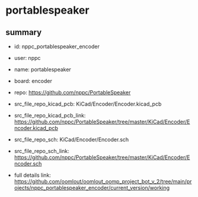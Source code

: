 # portablespeaker
 
## summary 
* id: nppc_portablespeaker_encoder
* user: nppc
* name: portablespeaker
* board: encoder
* repo: https://github.com/nppc/PortableSpeaker
* src_file_repo_kicad_pcb: KiCad/Encoder/Encoder.kicad_pcb
* src_file_repo_kicad_pcb_link: https://github.com/nppc/PortableSpeaker/tree/master/KiCad/Encoder/Encoder.kicad_pcb


* src_file_repo_sch: KiCad/Encoder/Encoder.sch
* src_file_repo_sch_link: https://github.com/nppc/PortableSpeaker/tree/master/KiCad/Encoder/Encoder.sch
* full details link: https://github.com/oomlout/oomlout_oomp_project_bot_v_2/tree/main/projects/nppc_portablespeaker_encoder/current_version/working  







